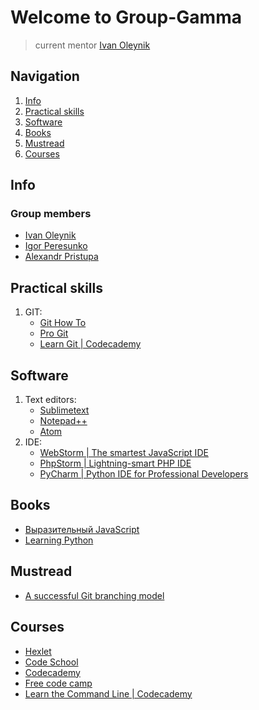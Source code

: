 # Welcome to Group-Gamma

> current mentor [Ivan Oleynik](https://github.com/John316)

## Navigation

1. [Info](#info)
2. [Practical skills](#practical-skills)
3. [Software](#software)
4. [Books](#books)
5. [Mustread](#mustread)
6. [Courses](#courses)

## Info
### Group members
- [Ivan Oleynik](https://github.com/John316)
- [Igor Peresunko](https://github.com/curious22)
- [Alexandr Pristupa](https://github.com/pristup)

## Practical skills
1. GIT:
    * [Git How To](https://githowto.com/)
    * [Pro Git](https://git-scm.com/book/ru/v1)
    * [Learn Git | Codecademy](https://www.codecademy.com/learn/learn-git)

## Software
1. Text editors:
    * [Sublimetext](https://www.sublimetext.com/)
    * [Notepad++](https://notepad-plus-plus.org/)
    * [Atom](https://atom.io/)
2. IDE:
    * [WebStorm | The smartest JavaScript IDE](https://www.jetbrains.com/webstorm/)
    * [PhpStorm | Lightning-smart PHP IDE](https://www.jetbrains.com/phpstorm/)
    * [PyCharm | Python IDE for Professional Developers ](https://www.jetbrains.com/pycharm/)

## Books
* [Выразительный JavaScript](http://wickedblog.ru/wp-content/uploads/2015/07/eloquentjavascript_ru.pdf)
* [Learning Python](http://www.shashkovs.ru/_prog/Lutc_M._-_Izuchaem_Python_%284-e_izdanie%29-_2011.pdf)

## Mustread
* [A successful Git branching model](http://nvie.com/posts/a-successful-git-branching-model/)

## Courses
* [Hexlet](https://ru.hexlet.io/)
* [Code School](https://www.codeschool.com/)
* [Codecademy](https://www.codecademy.com/)
* [Free code camp](https://www.freecodecamp.com/)
* [Learn the Command Line | Codecademy](https://www.codecademy.com/learn/learn-the-command-line)
